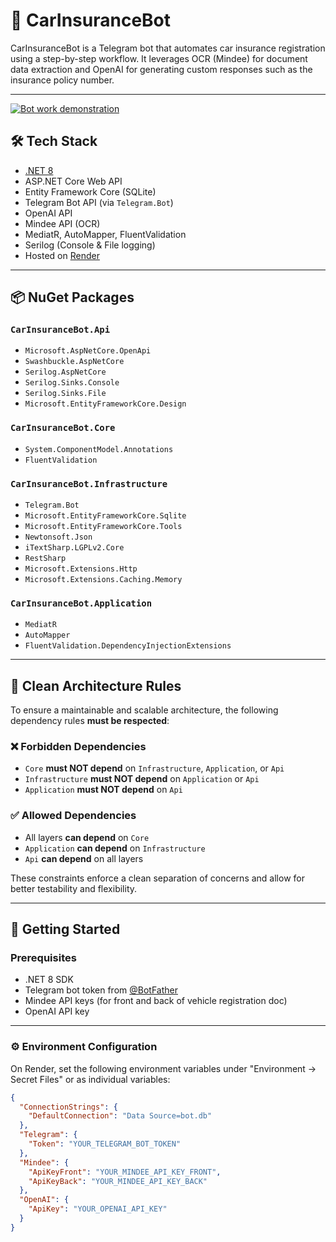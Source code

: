 # 🚗 CarInsuranceBot

CarInsuranceBot is a Telegram bot that automates car insurance registration using a step-by-step workflow. It leverages OCR (Mindee) for document data extraction and OpenAI for generating custom responses such as the insurance policy number.

---

[![Bot work demonstration](https://img.youtube.com/vi/v=i3q1rj_I_7Y/0.jpg)](https://www.youtube.com/watch?v=i3q1rj_I_7Y)

## 🛠️ Tech Stack

- [.NET 8](https://dotnet.microsoft.com/en-us/download/dotnet/8.0)
- ASP.NET Core Web API
- Entity Framework Core (SQLite)
- Telegram Bot API (via `Telegram.Bot`)
- OpenAI API
- Mindee API (OCR)
- MediatR, AutoMapper, FluentValidation
- Serilog (Console & File logging)
- Hosted on [Render](https://render.com)

---

## 📦 NuGet Packages

### `CarInsuranceBot.Api`
- `Microsoft.AspNetCore.OpenApi`
- `Swashbuckle.AspNetCore`
- `Serilog.AspNetCore`
- `Serilog.Sinks.Console`
- `Serilog.Sinks.File`
- `Microsoft.EntityFrameworkCore.Design`

### `CarInsuranceBot.Core`
- `System.ComponentModel.Annotations`
- `FluentValidation`

### `CarInsuranceBot.Infrastructure`
- `Telegram.Bot`
- `Microsoft.EntityFrameworkCore.Sqlite`
- `Microsoft.EntityFrameworkCore.Tools`
- `Newtonsoft.Json`
- `iTextSharp.LGPLv2.Core`
- `RestSharp`
- `Microsoft.Extensions.Http`
- `Microsoft.Extensions.Caching.Memory`

### `CarInsuranceBot.Application`
- `MediatR`
- `AutoMapper`
- `FluentValidation.DependencyInjectionExtensions`

---

## 🧱 Clean Architecture Rules

To ensure a maintainable and scalable architecture, the following dependency rules **must be respected**:

### ❌ Forbidden Dependencies

- `Core` **must NOT depend** on `Infrastructure`, `Application`, or `Api`
- `Infrastructure` **must NOT depend** on `Application` or `Api`
- `Application` **must NOT depend** on `Api`

### ✅ Allowed Dependencies

- All layers **can depend** on `Core`
- `Application` **can depend** on `Infrastructure`
- `Api` **can depend** on all layers

These constraints enforce a clean separation of concerns and allow for better testability and flexibility.

---

## 🚀 Getting Started

### Prerequisites

- .NET 8 SDK
- Telegram bot token from [@BotFather](https://t.me/BotFather)
- Mindee API keys (for front and back of vehicle registration doc)
- OpenAI API key

---

### ⚙️ Environment Configuration

On Render, set the following environment variables under "Environment → Secret Files" or as individual variables:

```json
{
  "ConnectionStrings": {
    "DefaultConnection": "Data Source=bot.db"
  },
  "Telegram": {
    "Token": "YOUR_TELEGRAM_BOT_TOKEN"
  },
  "Mindee": {
    "ApiKeyFront": "YOUR_MINDEE_API_KEY_FRONT",
    "ApiKeyBack": "YOUR_MINDEE_API_KEY_BACK"
  },
  "OpenAI": {
    "ApiKey": "YOUR_OPENAI_API_KEY"
  }
}


